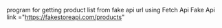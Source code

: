 program for getting product list from fake api url using Fetch Api
Fake Api link ="https://fakestoreapi.com/products"
